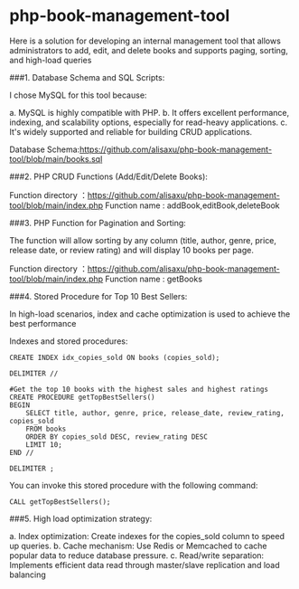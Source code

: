 # php-book-management-tool

Here is a solution for developing an internal management tool that allows administrators to add, edit, and delete books and supports paging, sorting, and high-load queries

###1. Database Schema and SQL Scripts:

I chose MySQL for this tool because:

a. MySQL is highly compatible with PHP.
b. It offers excellent performance, indexing, and scalability options, especially for read-heavy applications.
c. It's widely supported and reliable for building CRUD applications.

Database Schema:https://github.com/alisaxu/php-book-management-tool/blob/main/books.sql

###2. PHP CRUD Functions (Add/Edit/Delete Books):

Function directory ：https://github.com/alisaxu/php-book-management-tool/blob/main/index.php
Function name : addBook,editBook,deleteBook

###3. PHP Function for Pagination and Sorting:

The function will allow sorting by any column (title, author, genre, price, release date, or review rating) and will display 10 books per page.

Function directory ：https://github.com/alisaxu/php-book-management-tool/blob/main/index.php
Function name : getBooks

###4. Stored Procedure for Top 10 Best Sellers:

In high-load scenarios, index and cache optimization is used to achieve the best performance

Indexes and stored procedures:

```shell
CREATE INDEX idx_copies_sold ON books (copies_sold);

DELIMITER //

#Get the top 10 books with the highest sales and highest ratings
CREATE PROCEDURE getTopBestSellers()
BEGIN
    SELECT title, author, genre, price, release_date, review_rating, copies_sold
    FROM books
    ORDER BY copies_sold DESC, review_rating DESC
    LIMIT 10;
END //

DELIMITER ;
```

You can invoke this stored procedure with the following command:

```shell
CALL getTopBestSellers();
```

###5. High load optimization strategy:

a. Index optimization: Create indexes for the copies_sold column to speed up queries.
b. Cache mechanism: Use Redis or Memcached to cache popular data to reduce database pressure.
c. Read/write separation: Implements efficient data read through master/slave replication and load balancing